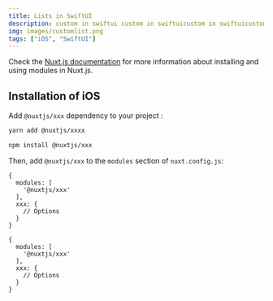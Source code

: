 ```yaml
---
title: Lists in SwiftUI
description: custom in swiftui custom in swiftuicustom in swiftuicustom in swiftuicustom
img: images/customlist.png
tags: ["iOS", "SwiftUI"]
---
```


Check the [Nuxt.js documentation](https://nuxtjs.org/guides/configuration-glossary/configuration-modules) for more information about installing and using modules in Nuxt.js.

## Installation of iOS

Add `@nuxtjs/xxx` dependency to your project :

<code-group>
  <code-block label="Yarn" active>

```bash
yarn add @nuxtjs/xxxx
```

  </code-block>
  <code-block label="NPM">

```bash
npm install @nuxtjs/xxx
```

  </code-block>
</code-group>

Then, add `@nuxtjs/xxx` to the `modules` section of `nuxt.config.js`:

```js[nuxt.config.js]
{
  modules: [
    '@nuxtjs/xxx'
  ],
  xxx: {
    // Options
  }
}
```

```js[nuxt.config.js]
{
  modules: [
    '@nuxtjs/xxx'
  ],
  xxx: {
    // Options
  }
}
```
